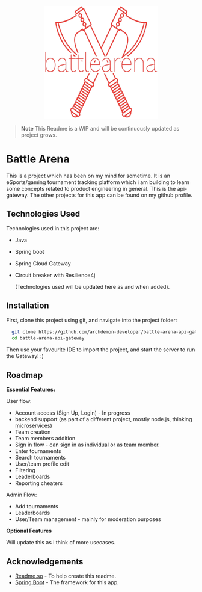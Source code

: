 <p align="center">
  <img width="300" height="300" src="./logo.png">
</p>

> **Note**
> This Readme is a WIP and will be continuously updated as project grows.

# Battle Arena

This is a project which has been on my mind for sometime. It is an eSports/gaming tournament tracking platform which i am building to learn some concepts related to product engineering in general. This is the api-gateway. The other projects for this app can be found on my github profile.

## Technologies Used

Technologies used in this project are:

- Java
- Spring boot
- Spring Cloud Gateway
- Circuit breaker with Resilience4j

  (Technologies used will be updated here as and when added).

## Installation

First, clone this project using git, and navigate into the project folder:

```bash
  git clone https://github.com/archdemon-developer/battle-arena-api-gateway.git
  cd battle-arena-api-gateway
```
Then use your favourite IDE to import the project, and start the server to run the Gateway! :)

## Roadmap

**Essential Features:**

User flow:

- Account access (Sign Up, Login) - In progress
- backend support (as part of a different project, mostly node.js, thinking microservices)
- Team creation
- Team members addition
- Sign in flow - can sign in as individual or as team member.
- Enter tournaments
- Search tournaments
- User/team profile edit
- Filtering
- Leaderboards
- Reporting cheaters

Admin Flow:

- Add tournaments
- Leaderboards
- User/Team management - mainly for moderation purposes

**Optional Features**

Will update this as i think of more usecases.

## Acknowledgements

- [Readme.so](https://readme.so/) - To help create this readme.
- [Spring Boot](https://spring.io/projects/spring-boot) - The framework for this app.
